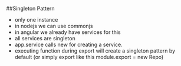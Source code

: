##Singleton Pattern

- only one instance
- in nodejs we can use commonjs
- in angular we already have services for this
- all services are singleton
- app.service calls new for creating a service.
- executing function during export will create a singleton pattern by default (or simply export like this module.export = new Repo)